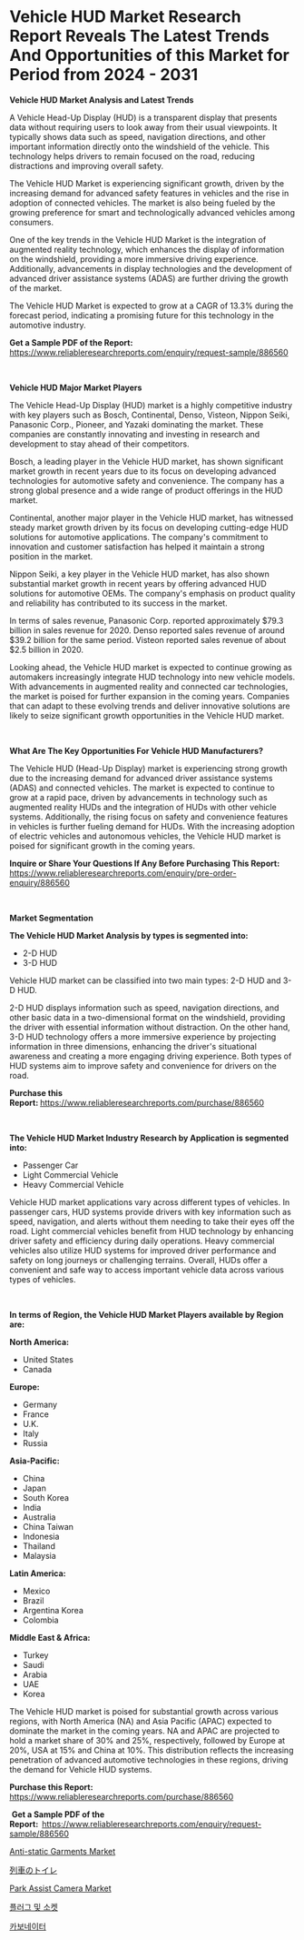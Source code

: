 <p><h1>Vehicle HUD Market Research Report Reveals The Latest Trends And Opportunities of this Market for Period from 2024 - 2031</h1></p><p><strong>Vehicle HUD Market Analysis and Latest Trends</strong></p>
<p><p>A Vehicle Head-Up Display (HUD) is a transparent display that presents data without requiring users to look away from their usual viewpoints. It typically shows data such as speed, navigation directions, and other important information directly onto the windshield of the vehicle. This technology helps drivers to remain focused on the road, reducing distractions and improving overall safety.</p><p>The Vehicle HUD Market is experiencing significant growth, driven by the increasing demand for advanced safety features in vehicles and the rise in adoption of connected vehicles. The market is also being fueled by the growing preference for smart and technologically advanced vehicles among consumers.</p><p>One of the key trends in the Vehicle HUD Market is the integration of augmented reality technology, which enhances the display of information on the windshield, providing a more immersive driving experience. Additionally, advancements in display technologies and the development of advanced driver assistance systems (ADAS) are further driving the growth of the market.</p><p>The Vehicle HUD Market is expected to grow at a CAGR of 13.3% during the forecast period, indicating a promising future for this technology in the automotive industry.</p></p>
<p><strong>Get a Sample PDF of the Report:&nbsp;</strong> <a href="https://www.reliableresearchreports.com/enquiry/request-sample/886560">https://www.reliableresearchreports.com/enquiry/request-sample/886560</a></p>
<p>&nbsp;</p>
<p><strong>Vehicle HUD Major Market Players</strong></p>
<p><p>The Vehicle Head-Up Display (HUD) market is a highly competitive industry with key players such as Bosch, Continental, Denso, Visteon, Nippon Seiki, Panasonic Corp., Pioneer, and Yazaki dominating the market. These companies are constantly innovating and investing in research and development to stay ahead of their competitors.</p><p>Bosch, a leading player in the Vehicle HUD market, has shown significant market growth in recent years due to its focus on developing advanced technologies for automotive safety and convenience. The company has a strong global presence and a wide range of product offerings in the HUD market.</p><p>Continental, another major player in the Vehicle HUD market, has witnessed steady market growth driven by its focus on developing cutting-edge HUD solutions for automotive applications. The company's commitment to innovation and customer satisfaction has helped it maintain a strong position in the market.</p><p>Nippon Seiki, a key player in the Vehicle HUD market, has also shown substantial market growth in recent years by offering advanced HUD solutions for automotive OEMs. The company's emphasis on product quality and reliability has contributed to its success in the market.</p><p>In terms of sales revenue, Panasonic Corp. reported approximately $79.3 billion in sales revenue for 2020. Denso reported sales revenue of around $39.2 billion for the same period. Visteon reported sales revenue of about $2.5 billion in 2020.</p><p>Looking ahead, the Vehicle HUD market is expected to continue growing as automakers increasingly integrate HUD technology into new vehicle models. With advancements in augmented reality and connected car technologies, the market is poised for further expansion in the coming years. Companies that can adapt to these evolving trends and deliver innovative solutions are likely to seize significant growth opportunities in the Vehicle HUD market.</p></p>
<p>&nbsp;</p>
<p><strong>What Are The Key Opportunities For Vehicle HUD Manufacturers?</strong></p>
<p><p>The Vehicle HUD (Head-Up Display) market is experiencing strong growth due to the increasing demand for advanced driver assistance systems (ADAS) and connected vehicles. The market is expected to continue to grow at a rapid pace, driven by advancements in technology such as augmented reality HUDs and the integration of HUDs with other vehicle systems. Additionally, the rising focus on safety and convenience features in vehicles is further fueling demand for HUDs. With the increasing adoption of electric vehicles and autonomous vehicles, the Vehicle HUD market is poised for significant growth in the coming years.</p></p>
<p><strong>Inquire or Share Your Questions If Any Before Purchasing This Report:</strong> <a href="https://www.reliableresearchreports.com/enquiry/pre-order-enquiry/886560">https://www.reliableresearchreports.com/enquiry/pre-order-enquiry/886560</a></p>
<p>&nbsp;</p>
<p><strong>Market Segmentation</strong></p>
<p><strong>The Vehicle HUD Market Analysis by types is segmented into:</strong></p>
<p><ul><li>2-D HUD</li><li>3-D HUD</li></ul></p>
<p><p>Vehicle HUD market can be classified into two main types: 2-D HUD and 3-D HUD. </p><p>2-D HUD displays information such as speed, navigation directions, and other basic data in a two-dimensional format on the windshield, providing the driver with essential information without distraction. On the other hand, 3-D HUD technology offers a more immersive experience by projecting information in three dimensions, enhancing the driver's situational awareness and creating a more engaging driving experience. Both types of HUD systems aim to improve safety and convenience for drivers on the road.</p></p>
<p><strong>Purchase this Report:&nbsp;</strong><a href="https://www.reliableresearchreports.com/purchase/886560">https://www.reliableresearchreports.com/purchase/886560</a></p>
<p>&nbsp;</p>
<p><strong>The Vehicle HUD Market Industry Research by Application is segmented into:</strong></p>
<p><ul><li>Passenger Car</li><li>Light Commercial Vehicle</li><li>Heavy Commercial Vehicle</li></ul></p>
<p><p>Vehicle HUD market applications vary across different types of vehicles. In passenger cars, HUD systems provide drivers with key information such as speed, navigation, and alerts without them needing to take their eyes off the road. Light commercial vehicles benefit from HUD technology by enhancing driver safety and efficiency during daily operations. Heavy commercial vehicles also utilize HUD systems for improved driver performance and safety on long journeys or challenging terrains. Overall, HUDs offer a convenient and safe way to access important vehicle data across various types of vehicles.</p></p>
<p>&nbsp;</p>
<p><strong>In terms of Region, the Vehicle HUD Market Players available by Region are:</strong></p>
<p>
    <p> <strong> North America: </strong>
        <ul>
            <li>United States</li>
            <li>Canada</li>
        </ul>
        </p> 
    <p> <strong> Europe: </strong>
        <ul>
            <li>Germany</li>
            <li>France</li>
            <li>U.K.</li>
            <li>Italy</li>
            <li>Russia</li>
        </ul>
        </p> 
    <p> <strong> Asia-Pacific: </strong>
        <ul>
            <li>China</li>
            <li>Japan</li>
            <li>South Korea</li>
            <li>India</li>
            <li>Australia</li>
            <li>China Taiwan</li>
            <li>Indonesia</li>
            <li>Thailand</li>
            <li>Malaysia</li>
        </ul>
        </p> 
    <p> <strong> Latin America: </strong>
        <ul>
            <li>Mexico</li>
            <li>Brazil</li>
            <li>Argentina Korea</li>
            <li>Colombia</li>
        </ul>
        </p> 
    <p> <strong> Middle East & Africa: </strong>
        <ul>
            <li>Turkey</li>
            <li>Saudi</li>
            <li>Arabia</li>
            <li>UAE</li>
            <li>Korea</li>
        </ul>
    </p>
    </p>
<p><p>The Vehicle HUD market is poised for substantial growth across various regions, with North America (NA) and Asia Pacific (APAC) expected to dominate the market in the coming years. NA and APAC are projected to hold a market share of 30% and 25%, respectively, followed by Europe at 20%, USA at 15% and China at 10%. This distribution reflects the increasing penetration of advanced automotive technologies in these regions, driving the demand for Vehicle HUD systems.</p></p>
<p><strong>Purchase this Report: </strong><a href="https://www.reliableresearchreports.com/purchase/886560">https://www.reliableresearchreports.com/purchase/886560</a></p>
<p>&nbsp;<strong>Get a Sample PDF of the Report:&nbsp;&nbsp;</strong><a href="https://www.reliableresearchreports.com/enquiry/request-sample/886560">https://www.reliableresearchreports.com/enquiry/request-sample/886560</a></p>
<p><strong></strong></p>
<p><p><a href="https://ivy-potential-64b.notion.site/Anti-static-Garments-Market-Provides-Detailed-Segmentation-of-this-Market-based-on-Type-Application-d249be6b515645fdba16424f8d479e96">Anti-static Garments Market</a></p><p><a href="https://medium.com/@zoetazuur/%E5%88%97%E8%BB%8A%E3%83%88%E3%82%A4%E3%83%AC%E5%B8%82%E5%A0%B4-%E5%B8%82%E5%A0%B4cagr-%E5%B8%82%E5%A0%B4%E5%8B%95%E5%90%91-%E3%81%8A%E3%82%88%E3%81%B3%E6%88%90%E9%95%B7%E6%88%A6%E7%95%A5%E3%81%AB%E9%96%A2%E3%81%99%E3%82%8B%E6%B4%9E%E5%AF%9F-49ea7936ed0c">列車のトイレ</a></p><p><a href="https://github.com/jodemen/Market-Research-Report-List-1/blob/main/park-assist-camera-market.md">Park Assist Camera Market</a></p><p><a href="https://medium.com/@gamblestampleyjenny50m5sl6/%ED%94%8C%EB%9F%AC%EA%B7%B8-%EB%B0%8F-%EC%86%8C%EC%BC%93-%EC%8B%9C%EC%9E%A5-%EA%B7%9C%EB%AA%A8-%EB%B0%8F-%EC%8B%9C%EC%9E%A5-%EB%8F%99%ED%96%A5-%EC%99%84%EC%A0%84%ED%95%9C-%EC%82%B0%EC%97%85-%EA%B0%9C%EC%9A%94-2024%EB%85%84-2031%EB%85%84-7f28a86854aa">플러그 및 소켓</a></p><p><a href="https://medium.com/@royross51/%ED%83%84%EC%82%B0%ED%99%94%EA%B8%B0-%EC%8B%9C%EC%9E%A5-%EC%A0%84%EB%A7%9D-%EC%82%B0%EC%97%85-%EA%B0%9C%EC%9A%94-%EB%B0%8F-%EC%98%88%EC%B8%A1-2024%EB%85%84%EB%B6%80%ED%84%B0-2031%EB%85%84%EA%B9%8C%EC%A7%80-7ff59cc32ec3">카보네이터</a></p></p>